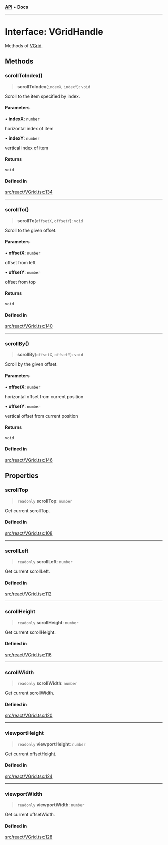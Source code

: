 [**API**](../../API.md) • **Docs**

***

# Interface: VGridHandle

Methods of [VGrid](../functions/experimental_VGrid.md).

## Methods

### scrollToIndex()

> **scrollToIndex**(`indexX`, `indexY`): `void`

Scroll to the item specified by index.

#### Parameters

• **indexX**: `number`

horizontal index of item

• **indexY**: `number`

vertical index of item

#### Returns

`void`

#### Defined in

[src/react/VGrid.tsx:134](https://github.com/inokawa/virtua/blob/c4486f49befc33ff316c88e078ef51a7edac3edc/src/react/VGrid.tsx#L134)

***

### scrollTo()

> **scrollTo**(`offsetX`, `offsetY`): `void`

Scroll to the given offset.

#### Parameters

• **offsetX**: `number`

offset from left

• **offsetY**: `number`

offset from top

#### Returns

`void`

#### Defined in

[src/react/VGrid.tsx:140](https://github.com/inokawa/virtua/blob/c4486f49befc33ff316c88e078ef51a7edac3edc/src/react/VGrid.tsx#L140)

***

### scrollBy()

> **scrollBy**(`offsetX`, `offsetY`): `void`

Scroll by the given offset.

#### Parameters

• **offsetX**: `number`

horizontal offset from current position

• **offsetY**: `number`

vertical offset from current position

#### Returns

`void`

#### Defined in

[src/react/VGrid.tsx:146](https://github.com/inokawa/virtua/blob/c4486f49befc33ff316c88e078ef51a7edac3edc/src/react/VGrid.tsx#L146)

## Properties

### scrollTop

> `readonly` **scrollTop**: `number`

Get current scrollTop.

#### Defined in

[src/react/VGrid.tsx:108](https://github.com/inokawa/virtua/blob/c4486f49befc33ff316c88e078ef51a7edac3edc/src/react/VGrid.tsx#L108)

***

### scrollLeft

> `readonly` **scrollLeft**: `number`

Get current scrollLeft.

#### Defined in

[src/react/VGrid.tsx:112](https://github.com/inokawa/virtua/blob/c4486f49befc33ff316c88e078ef51a7edac3edc/src/react/VGrid.tsx#L112)

***

### scrollHeight

> `readonly` **scrollHeight**: `number`

Get current scrollHeight.

#### Defined in

[src/react/VGrid.tsx:116](https://github.com/inokawa/virtua/blob/c4486f49befc33ff316c88e078ef51a7edac3edc/src/react/VGrid.tsx#L116)

***

### scrollWidth

> `readonly` **scrollWidth**: `number`

Get current scrollWidth.

#### Defined in

[src/react/VGrid.tsx:120](https://github.com/inokawa/virtua/blob/c4486f49befc33ff316c88e078ef51a7edac3edc/src/react/VGrid.tsx#L120)

***

### viewportHeight

> `readonly` **viewportHeight**: `number`

Get current offsetHeight.

#### Defined in

[src/react/VGrid.tsx:124](https://github.com/inokawa/virtua/blob/c4486f49befc33ff316c88e078ef51a7edac3edc/src/react/VGrid.tsx#L124)

***

### viewportWidth

> `readonly` **viewportWidth**: `number`

Get current offsetWidth.

#### Defined in

[src/react/VGrid.tsx:128](https://github.com/inokawa/virtua/blob/c4486f49befc33ff316c88e078ef51a7edac3edc/src/react/VGrid.tsx#L128)
